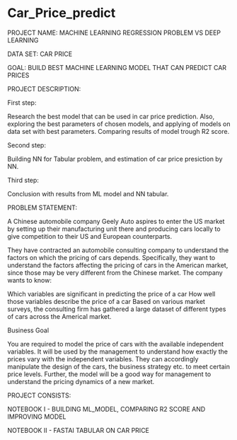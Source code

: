 # Car_Price_predict

PROJECT NAME: MACHINE LEARNING  REGRESSION PROBLEM VS DEEP LEARNING 


DATA SET: CAR PRICE

GOAL: BUILD BEST MACHINE LEARNING MODEL THAT CAN PREDICT CAR PRICES

PROJECT DESCRIPTION:

First step:

Research the best model that can be used in car price prediction. Also, exploring the best parameters of chosen models, and applying of models on data set with best parameters.
Comparing results of model trough R2 score.

Second step:

Building NN for Tabular problem, and estimation of car price presiction by NN.

Third step:

Conclusion with results from ML model and NN tabular.

PROBLEM STATEMENT: 


A Chinese automobile company Geely Auto aspires to enter the US market by setting up their manufacturing unit there and producing cars locally to give competition to their US and European counterparts.

They have contracted an automobile consulting company to understand the factors on which the pricing of cars depends. Specifically, they want to understand the factors affecting the pricing of cars in the American market, since those may be very different from the Chinese market. The company wants to know:

Which variables are significant in predicting the price of a car How well those variables describe the price of a car Based on various market surveys, the consulting firm has gathered a large dataset of different types of cars across the Americal market.

Business Goal

You are required to model the price of cars with the available independent variables. It will be used by the management to understand how exactly the prices vary with the independent variables. They can accordingly manipulate the design of the cars, the business strategy etc. to meet certain price levels. Further, the model will be a good way for management to understand the pricing dynamics of a new market.


PROJECT CONSISTS:

NOTEBOOK I - BUILDING ML_MODEL, COMPARING R2 SCORE AND IMPROVING MODEL

NOTEBOOK II - FASTAI TABULAR ON CAR PRICE
